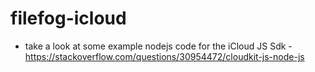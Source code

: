 # filefog-icloud


- take a look at some example nodejs code for the iCloud JS Sdk  - https://stackoverflow.com/questions/30954472/cloudkit-js-node-js
